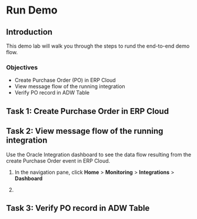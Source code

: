 # Run Demo

## Introduction
This demo lab will walk you through the steps to rund the end-to-end demo flow.

### Objectives
- Create Purchase Order (PO) in ERP Cloud
- View message flow of the running integration
- Verify PO record in ADW Table


## Task 1: Create Purchase Order in ERP Cloud




## Task 2: View message flow of the running integration
Use the Oracle Integration dashboard to see the data flow resulting from the create Purchase Order event in ERP Cloud. 

1. In the navigation pane, click **Home** > **Monitoring** > **Integrations** > **Dashboard**

2. 

## Task 3: Verify PO record in ADW Table




